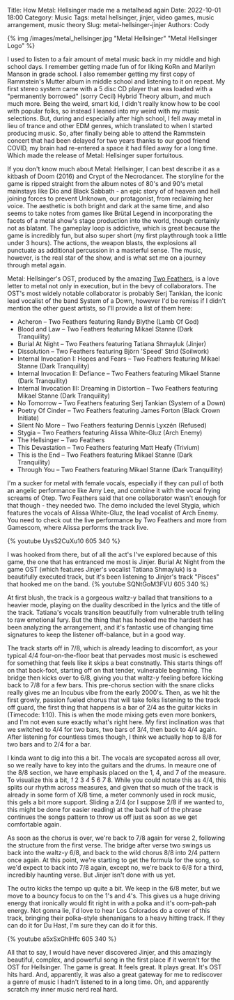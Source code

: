 Title: How Metal: Hellsinger made me a metalhead again
Date: 2022-10-01 18:00
Category: Music
Tags: metal hellsinger, jinjer, video games, music arrangement, music theory
Slug: metal-hellsinger-jinjer
Authors: Cody

{% img /images/metal_hellsinger.jpg "Metal Hellsinger" "Metal Hellsinger Logo" %}

I used to listen to a fair amount of metal music back in my middle and high school days. I remember getting made fun of for liking KoRn and Marilyn Manson in grade school. I also remember getting my first copy of Rammstein's Mutter album in middle school and listening to it on repeat. My first stereo system came with a 5 disc CD player that was loaded with a "permanently borrowed" (sorry Cecil) Hybrid Theory album, and much much more. Being the weird, smart kid, I didn't really know how to be cool with popular folks, so instead I leaned into my weird with my music selections. But, during and especially after high school, I fell away metal in lieu of trance and other EDM genres, which translated to when I started producing music. So, after finally being able to attend the Rammstein concert that had been delayed for two years thanks to our good friend COVID, my brain had re-entered a space it had filed away for a long time. Which made the release of Metal: Hellsinger super fortuitous.

If you don't know much about Metal: Hellsinger, I can best describe it as a kitbash of Doom (2016) and Crypt of the Necrodancer. The storyline for the game is ripped straight from the album notes of 80's and 90's metal mainstays like Dio and Black Sabbath - an epic story of of heaven and hell joining forces to prevent Unknown, our protagonist, from reclaiming her voice. The aesthetic is both bright and dark at the same time, and also seems to take notes from games like Brütal Legend in incorporating the facets of a metal show's stage production into the world, though certainly not as blatant. The gameplay loop is addictive, which is great because the game is incredibly fun, but also super short (my first playthrough took a little under 3 hours). The actions, the weapon blasts, the explosions all punctuate as additional percussion in a masterful sense. The music, however, is the real star of the show, and is what set me on a journey through metal again. 

Metal: Hellsinger's OST, produced by the amazing [Two Feathers](https://twofeathersstudio.com/), is a love letter to metal not only in execution, but in the bevy of collaborators. The OST's most widely notable collaborator is probably Serj Tankian, the iconic lead vocalist of the band System of a Down, however I'd be remiss if I didn't mention the other guest artists, so I'll provide a list of them here: 

* Acheron – Two Feathers featuring Randy Blythe (Lamb Of God)
* Blood and Law – Two Feathers featuring Mikael Stanne (Dark Tranquility)
* Burial At Night – Two Feathers featuring Tatiana Shmayluk (Jinjer)
* Dissolution – Two Feathers featuring Björn 'Speed' Strid (Soilwork)
* Internal Invocation I: Hopes and Fears – Two Feathers featuring Mikael Stanne (Dark Tranquility)
* Internal Invocation II: Defiance – Two Feathers featuring Mikael Stanne (Dark Tranquility)
* Internal Invocation III: Dreaming in Distortion – Two Feathers featuring Mikael Stanne (Dark Tranquility)
* No Tomorrow – Two Feathers featuring Serj Tankian (System of a Down)
* Poetry Of Cinder – Two Feathers featuring James Forton (Black Crown Initiate)
* Silent No More – Two Feathers featuring Dennis Lyxzén (Refused)
* Stygia – Two Feathers featuring Alissa White-Gluz (Arch Enemy)
* The Hellsinger – Two Feathers
* This Devastation – Two Feathers featuring Matt Heafy (Trivium)
* This is the End – Two Feathers featuring Mikael Stanne (Dark Tranquility)
* Through You – Two Feathers featuring Mikael Stanne (Dark Tranquillity)

I'm a sucker for metal with female vocals, especially if they can pull of both an angelic performance like Amy Lee, and combine it with the vocal frying screams of Otep. Two Feathers said that one collaborator wasn't enough for that though - they needed two. The demo included the level Stygia, which features the vocals of Alissa White-Gluz, the lead vocalist of Arch Enemy. You need to check out the live performance by Two Feathers and more from Gamescom, where Alissa performs the track live.

{% youtube UysS2CuXu10 605 340 %}

I was hooked from there, but of all the act's I've explored because of this game, the one that has entranced me most is Jinjer. Burial At Night from the game OST (which features Jinjer's vocalist Tatiana Shmayluk) is a beautifully executed track, but it's been listening to Jinjer's track "Pisces" that hooked me on the band. 
{% youtube SQNtGoM3FVU 605 340 %}

At first blush, the track is a gorgeous waltz-y ballad that transitions to a heavier mode, playing on the duality described in the lyrics and the title of the track. Tatiana's vocals transition beautifully from vulnerable truth telling to raw emotional fury.  But the thing that has hooked me the hardest has been analyzing the arrangement, and it's fantastic use of changing time signatures to keep the listener off-balance, but in a good way. 

The track starts off in 7/8, which is already leading to discomfort, as your typical 4/4 four-on-the-floor beat that pervades most music is eschewed for something that feels like it skips a beat constnatly. This starts things off on that back-foot, starting off on that tender, vulnerable beginning. The bridge then kicks over to 6/8, giving you that waltz-y feeling before kicking back to 7/8 for a few bars. This pre-chorus section with the snare clicks really gives me an Incubus vibe from the early 2000's. Then, as we hit the first growly, passion fueled chorus that will take folks listening to the track off guard, the first thing that happens is a bar of 2/4 as the guitar kicks in (Timecode: 1:10). This is when the mode mixing gets even more bonkers, and I'm not even sure exactly what's right here. My first inclination was that we switched to 4/4 for two bars, two bars of 3/4, then back to 4/4 again. After listening for countless times though, I think we actually hop to 8/8 for two bars and to 2/4 for a bar.

I kinda want to dig into this a bit. The vocals are sycopated across all over, so we really have to key into the guitars and the drums. In meaure one of the 8/8 section, we have emphasis placed on the 1, 4, and 7 of the measure. To visualize this a bit, *1* 2 3 *4* 5 6 *7* 8. While you could notate this as 4/4, this splits our rhythm across measures, and given that so much of the track is already in some form of X/8 time, a meter commonly used in rock music, this gels a bit more support. Sliding a 2/4 (or I suppose 2/8 if we wanted to, this might be done for easier reading) at the back half of the phrase continues the songs pattern to throw us off just as soon as we get comfortable again. 

As soon as the chorus is over, we're back to 7/8 again for verse 2, following the structure from the first verse. The bridge after verse two swings us back into the waltz-y 6/8, and back to the wild chorus 8/8 into 2/4 pattern once again. At this point, we're starting to get the formula for the song, so we'd expect to back into 7/8 again, except no, we're back to 6/8 for a third, incredibly haunting verse. But Jinjer isn't done with us yet. 

The outro kicks the tempo up quite a bit. We keep in the 6/8 meter, but we move to a bouncy focus to on the 1's and 4's. This gives us a huge driving energy that ironically would fit right in with a polka and it's oom-pah-pah energy. Not gonna lie, I'd love to hear Los Colorados do a cover of this track, bringing their polka-style shenanigans to a heavy hitting track. If they can do it for Du Hast, I'm sure they can do it for this.

{% youtube a5xSxGhlHfc 605 340 %}

All that to say, I would have never discovered Jinjer, and this amazingly beautiful, complex, and powerful song in the first place if it weren't for the OST for Hellsinger. The game is great. It feels great. It plays great. It's OST hits hard. And, apparently, it was also a great gateway for me to rediscover a genre of music I hadn't listened to in a long time. Oh, and apparently scratch my inner music nerd real hard. 